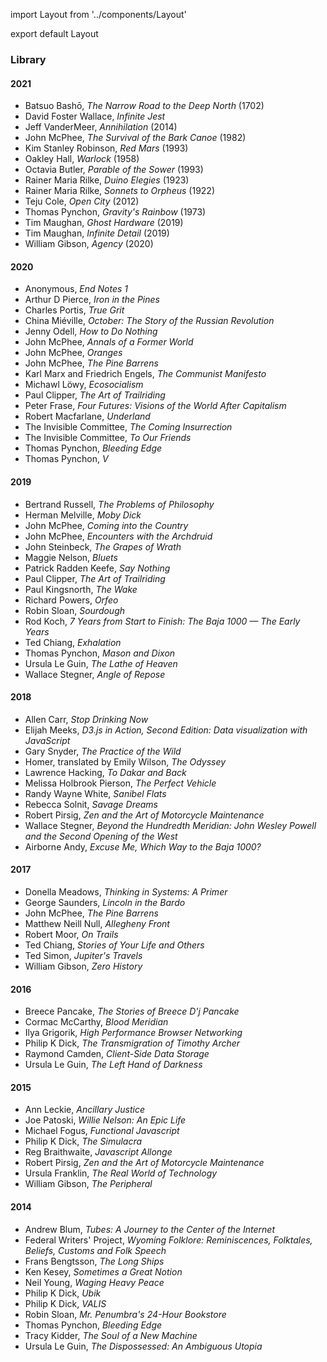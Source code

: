 import Layout from '../components/Layout'

export default Layout

### Library

#### 2021

- Batsuo Bashō, _The Narrow Road to the Deep North_ (1702)
- David Foster Wallace, _Infinite Jest_
- Jeff VanderMeer, _Annihilation_ (2014)
- John McPhee, _The Survival of the Bark Canoe_ (1982)
- Kim Stanley Robinson, _Red Mars_ (1993)
- Oakley Hall, _Warlock_ (1958)
- Octavia Butler, _Parable of the Sower_ (1993)
- Rainer Maria Rilke, _Duino Elegies_ (1923)
- Rainer Maria Rilke, _Sonnets to Orpheus_ (1922)
- Teju Cole, _Open City_ (2012)
- Thomas Pynchon, _Gravity's Rainbow_ (1973)
- Tim Maughan, _Ghost Hardware_ (2019)
- Tim Maughan, _Infinite Detail_ (2019)
- William Gibson, _Agency_ (2020)

#### 2020

- Anonymous, _End Notes 1_
- Arthur D Pierce, _Iron in the Pines_
- Charles Portis, _True Grit_
- China Miéville, _October: The Story of the Russian Revolution_
- Jenny Odell, _How to Do Nothing_
- John McPhee, _Annals of a Former World_
- John McPhee, _Oranges_
- John McPhee, _The Pine Barrens_
- Karl Marx and Friedrich Engels, _The Communist Manifesto_
- Michawl Löwy, _Ecosocialism_
- Paul Clipper, _The Art of Trailriding_
- Peter Frase, _Four Futures: Visions of the World After Capitalism_
- Robert Macfarlane, _Underland_
- The Invisible Committee, _The Coming Insurrection_
- The Invisible Committee, _To Our Friends_
- Thomas Pynchon, _Bleeding Edge_
- Thomas Pynchon, _V_

#### 2019

- Bertrand Russell, _The Problems of Philosophy_
- Herman Melville, _Moby Dick_
- John McPhee, _Coming into the Country_
- John McPhee, _Encounters with the Archdruid_
- John Steinbeck, _The Grapes of Wrath_
- Maggie Nelson, _Bluets_
- Patrick Radden Keefe, _Say Nothing_
- Paul Clipper, _The Art of Trailriding_
- Paul Kingsnorth, _The Wake_
- Richard Powers, _Orfeo_
- Robin Sloan, _Sourdough_
- Rod Koch, _7 Years from Start to Finish: The Baja 1000 &mdash; The Early Years_
- Ted Chiang, _Exhalation_
- Thomas Pynchon, _Mason and Dixon_
- Ursula Le Guin, _The Lathe of Heaven_
- Wallace Stegner, _Angle of Repose_

#### 2018

- Allen Carr, _Stop Drinking Now_
- Elijah Meeks, _D3.js in Action, Second Edition: Data visualization with JavaScript_
- Gary Snyder, _The Practice of the Wild_
- Homer, translated by Emily Wilson, _The Odyssey_
- Lawrence Hacking, _To Dakar and Back_
- Melissa Holbrook Pierson, _The Perfect Vehicle_
- Randy Wayne White, _Sanibel Flats_
- Rebecca Solnit, _Savage Dreams_
- Robert Pirsig, _Zen and the Art of Motorcycle Maintenance_
- Wallace Stegner, _Beyond the Hundredth Meridian: John Wesley Powell and the Second Opening of the West_
- Airborne Andy, _Excuse Me, Which Way to the Baja 1000?_

#### 2017

- Donella Meadows, _Thinking in Systems: A Primer_
- George Saunders, _Lincoln in the Bardo_
- John McPhee, _The Pine Barrens_
- Matthew Neill Null, _Allegheny Front_
- Robert Moor, _On Trails_
- Ted Chiang, _Stories of Your Life and Others_
- Ted Simon, _Jupiter's Travels_
- William Gibson, _Zero History_

#### 2016

- Breece Pancake, _The Stories of Breece D'j Pancake_
- Cormac McCarthy, _Blood Meridian_
- Ilya Grigorik, _High Performance Browser Networking_
- Philip K Dick, _The Transmigration of Timothy Archer_
- Raymond Camden, _Client-Side Data Storage_
- Ursula Le Guin, _The Left Hand of Darkness_

#### 2015

- Ann Leckie, _Ancillary Justice_
- Joe Patoski, _Willie Nelson: An Epic Life_
- Michael Fogus, _Functional Javascript_
- Philip K Dick, _The Simulacra_
- Reg Braithwaite, _Javascript Allonge_
- Robert Pirsig, _Zen and the Art of Motorcycle Maintenance_
- Ursula Franklin, _The Real World of Technology_
- William Gibson, _The Peripheral_

#### 2014

- Andrew Blum, _Tubes: A Journey to the Center of the Internet_
- Federal Writers' Project, _Wyoming Folklore: Reminiscences, Folktales, Beliefs, Customs and Folk Speech_
- Frans Bengtsson, _The Long Ships_
- Ken Kesey, _Sometimes a Great Notion_
- Neil Young, _Waging Heavy Peace_
- Philip K Dick, _Ubik_
- Philip K Dick, _VALIS_
- Robin Sloan, _Mr. Penumbra's 24-Hour Bookstore_
- Thomas Pynchon, _Bleeding Edge_
- Tracy Kidder, _The Soul of a New Machine_
- Ursula Le Guin, _The Dispossessed: An Ambiguous Utopia_

